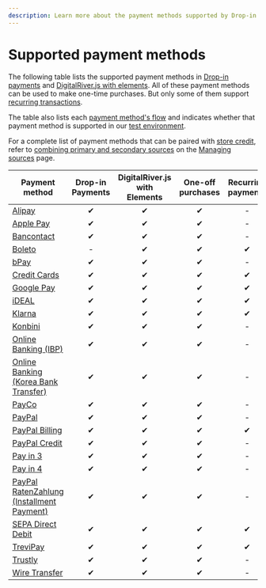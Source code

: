 ```yaml
---
description: Learn more about the payment methods supported by Drop-in and DigitalRiver.js
---
```


# Supported payment methods

The following table lists the supported payment methods in [Drop-in payments](../payments/payments-solutions/drop-in/) and [DigitalRiver.js with elements](../payments/payments-solutions/digitalriver.js/). All of these payment methods can be used to make one-time purchases. But only some of them support [recurring transactions](../payments/sources/#reusable-or-single-use).&#x20;

The table also lists each [payment method's flow](../payments/sources/#payment-flow) and indicates whether that payment method is supported in our [test environment](broken-reference).

For a complete list of payment methods that can be paired with [store credit](../consumer-browsing-experience-1/common-use-cases/applying-store-credit.md), refer to [combining primary and secondary sources](../payments/sources/using-the-source-identifier.md#combining-primary-and-secondary-payment-sources) on the [Managing sources](../payments/sources/using-the-source-identifier.md) page.

| Payment method                                                                                                    | Drop-in Payments | DigitalRiver.js with Elements | One-off purchases | Recurring payments | Authentication flow |
| ----------------------------------------------------------------------------------------------------------------- | :--------------: | :---------------------------: | :---------------: | :----------------: | :-----------------: |
| [Alipay](supported-payment-methods.md#alipay)                                                                     |         ✔        |               ✔               |         ✔         |          -         |      `redirect`     |
| [Apple Pay](supported-payment-methods.md#apple-pay)                                                               |         ✔        |               ✔               |         ✔         |          -         |      `standard`     |
| [Bancontact](supported-payment-methods.md#bancontact)                                                             |         ✔        |               ✔               |         ✔         |          -         |      `redirect`     |
| [Boleto](supported-payment-methods.md#boleto)                                                                     |         -        |               ✔               |         ✔         |          ✔         |      `redirect`     |
| [bPay](supported-payment-methods.md#bpay)                                                                         |         ✔        |               ✔               |         ✔         |          -         |      `receiver`     |
| [Credit Cards](supported-payment-methods.md#credit-cards)                                                         |         ✔        |               ✔               |         ✔         |          ✔         |      `standard`     |
| [Google Pay](supported-payment-methods.md#google-pay)                                                             |         ✔        |               ✔               |         ✔         |          ✔         |      `standard`     |
| [iDEAL](supported-payment-methods.md#ideal)                                                                       |         ✔        |               ✔               |         ✔         |          ✔         |      `standard`     |
| [Klarna](supported-payment-methods.md#klarna)                                                                     |         ✔        |               ✔               |         ✔         |          ✔         |      `redirect`     |
| [Konbini](supported-payment-methods.md#konbini)                                                                   |         ✔        |               ✔               |         ✔         |          -         |      `receiver`     |
| [Online Banking (IBP)](supported-payment-methods.md#online-banking-ibp)                                           |         ✔        |               ✔               |         ✔         |          -         |      `redirect`     |
| [Online Banking (Korea Bank Transfer)](supported-payment-methods.md#online-banking-korea-bank-transfer)           |         ✔        |               ✔               |         ✔         |          -         |      `redirect`     |
| [PayCo](supported-payment-methods.md#payco)                                                                       |         ✔        |               ✔               |         ✔         |          -         |      `redirect`     |
| [PayPal](supported-payment-methods.md#paypal)                                                                     |         ✔        |               ✔               |         ✔         |          -         |      `redirect`     |
| [PayPal Billing](supported-payment-methods.md#paypal-billing-agreement)                                           |         ✔        |               ✔               |         ✔         |          ✔         |      `redirect`     |
| [PayPal Credit](supported-payment-methods.md#paypal-credit)                                                       |         ✔        |               ✔               |         ✔         |          -         |      `redirect`     |
| [Pay in 3](supported-payment-methods.md#paypal-in-3)                                                              |         ✔        |               ✔               |         ✔         |          -         |      `redirect`     |
| [Pay in 4](supported-payment-methods.md#paypal-in-4)                                                              |         ✔        |               ✔               |         ✔         |          -         |      `redirect`     |
| [PayPal RatenZahlung (Installment Payment)](supported-payment-methods.md#paypal-ratenzahlung-installment-payment) |         ✔        |               ✔               |         ✔         |          -         |      `redirect`     |
| [SEPA Direct Debit](supported-payment-methods.md#sepa-direct-debit)                                               |         ✔        |               ✔               |         ✔         |          ✔         |      `redirect`     |
| [TreviPay](supported-payment-methods.md#trevipay)                                                                 |         ✔        |               ✔               |         ✔         |          ✔         |      `redirect`     |
| [Trustly](supported-payment-methods.md#trustly)                                                                   |         ✔        |               ✔               |         ✔         |          -         |      `redirect`     |
| [Wire Transfer](supported-payment-methods.md#wire-transfer)                                                       |         ✔        |               ✔               |         ✔         |          -         |      `receiver`     |
